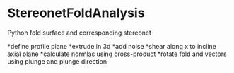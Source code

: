 # StereonetFoldAnalysis
Python fold surface and corresponding stereonet

*define profile plane
*extrude in 3d
*add noise
*shear along x to incline axial plane
*calculate normlas using cross-product
*rotate fold and vectors using plunge and plunge direction

